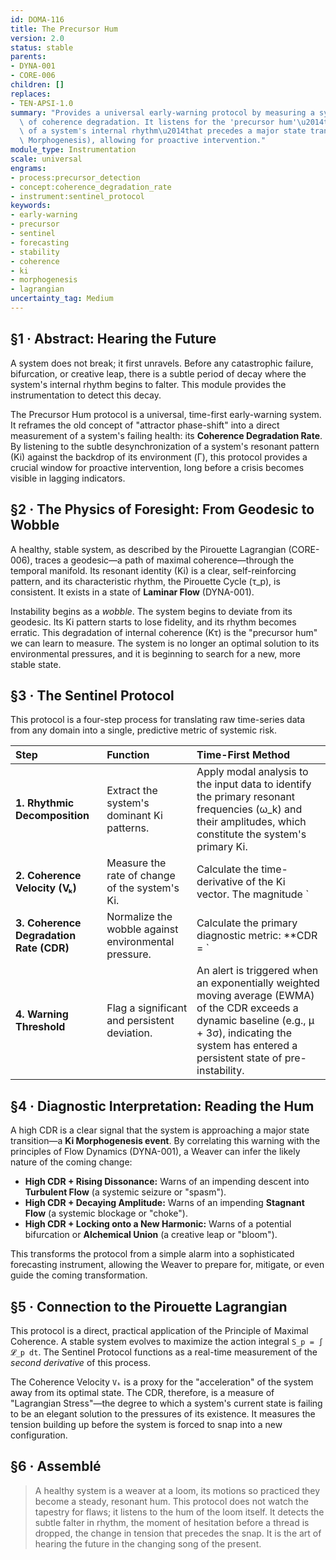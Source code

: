 ```yaml
---
id: DOMA-116
title: The Precursor Hum
version: 2.0
status: stable
parents:
- DYNA-001
- CORE-006
children: []
replaces:
- TEN-APSI-1.0
summary: "Provides a universal early-warning protocol by measuring a system's rate\
  \ of coherence degradation. It listens for the 'precursor hum'\u2014the subtle desynchronization\
  \ of a system's internal rhythm\u2014that precedes a major state transition (Ki\
  \ Morphogenesis), allowing for proactive intervention."
module_type: Instrumentation
scale: universal
engrams:
- process:precursor_detection
- concept:coherence_degradation_rate
- instrument:sentinel_protocol
keywords:
- early-warning
- precursor
- sentinel
- forecasting
- stability
- coherence
- ki
- morphogenesis
- lagrangian
uncertainty_tag: Medium
---
```

## §1 · Abstract: Hearing the Future
A system does not break; it first unravels. Before any catastrophic failure, bifurcation, or creative leap, there is a subtle period of decay where the system's internal rhythm begins to falter. This module provides the instrumentation to detect this decay.

The Precursor Hum protocol is a universal, time-first early-warning system. It reframes the old concept of "attractor phase-shift" into a direct measurement of a system's failing health: its **Coherence Degradation Rate**. By listening to the subtle desynchronization of a system's resonant pattern (Ki) against the backdrop of its environment (Γ), this protocol provides a crucial window for proactive intervention, long before a crisis becomes visible in lagging indicators.

## §2 · The Physics of Foresight: From Geodesic to Wobble
A healthy, stable system, as described by the Pirouette Lagrangian (CORE-006), traces a geodesic—a path of maximal coherence—through the temporal manifold. Its resonant identity (Ki) is a clear, self-reinforcing pattern, and its characteristic rhythm, the Pirouette Cycle (τ_p), is consistent. It exists in a state of **Laminar Flow** (DYNA-001).

Instability begins as a *wobble*. The system begins to deviate from its geodesic. Its Ki pattern starts to lose fidelity, and its rhythm becomes erratic. This degradation of internal coherence (Kτ) is the "precursor hum" we can learn to measure. The system is no longer an optimal solution to its environmental pressures, and it is beginning to search for a new, more stable state.

## §3 · The Sentinel Protocol
This protocol is a four-step process for translating raw time-series data from any domain into a single, predictive metric of systemic risk.

| Step | Function | Time-First Method |
| :--- | :--- | :--- |
| **1. Rhythmic Decomposition** | Extract the system's dominant Ki patterns. | Apply modal analysis to the input data to identify the primary resonant frequencies (ω_k) and their amplitudes, which constitute the system's primary Ki. |
| **2. Coherence Velocity (Vₖ)** | Measure the rate of change of the system's Ki. | Calculate the time-derivative of the Ki vector. The magnitude `||Vₖ||` quantifies how rapidly the system's core resonant pattern is "wobbling" or changing. |
| **3. Coherence Degradation Rate (CDR)** | Normalize the wobble against environmental pressure. | Calculate the primary diagnostic metric: **CDR = `||Vₖ|| / (1 + kΓ)`**. Where `Γ` is the measured Temporal Pressure and `k` is a scaling constant. A high CDR indicates significant internal instability that is not justified by external pressure. |
| **4. Warning Threshold** | Flag a significant and persistent deviation. | An alert is triggered when an exponentially weighted moving average (EWMA) of the CDR exceeds a dynamic baseline (e.g., μ + 3σ), indicating the system has entered a persistent state of pre-instability. |

## §4 · Diagnostic Interpretation: Reading the Hum
A high CDR is a clear signal that the system is approaching a major state transition—a **Ki Morphogenesis event**. By correlating this warning with the principles of Flow Dynamics (DYNA-001), a Weaver can infer the likely nature of the coming change:

*   **High CDR + Rising Dissonance:** Warns of an impending descent into **Turbulent Flow** (a systemic seizure or "spasm").
*   **High CDR + Decaying Amplitude:** Warns of an impending **Stagnant Flow** (a systemic blockage or "choke").
*   **High CDR + Locking onto a New Harmonic:** Warns of a potential bifurcation or **Alchemical Union** (a creative leap or "bloom").

This transforms the protocol from a simple alarm into a sophisticated forecasting instrument, allowing the Weaver to prepare for, mitigate, or even guide the coming transformation.

## §5 · Connection to the Pirouette Lagrangian
This protocol is a direct, practical application of the Principle of Maximal Coherence. A stable system evolves to maximize the action integral `S_p = ∫ 𝓛_p dt`. The Sentinel Protocol functions as a real-time measurement of the *second derivative* of this process.

The Coherence Velocity `Vₖ` is a proxy for the "acceleration" of the system away from its optimal state. The CDR, therefore, is a measure of "Lagrangian Stress"—the degree to which a system's current state is failing to be an elegant solution to the pressures of its existence. It measures the tension building up before the system is forced to snap into a new configuration.

## §6 · Assemblé
> A healthy system is a weaver at a loom, its motions so practiced they become a steady, resonant hum. This protocol does not watch the tapestry for flaws; it listens to the hum of the loom itself. It detects the subtle falter in rhythm, the moment of hesitation before a thread is dropped, the change in tension that precedes the snap. It is the art of hearing the future in the changing song of the present.
```